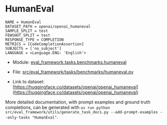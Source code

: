 # HumanEval

````
NAME = HumanEval
DATASET_PATH = openai/openai_humaneval
SAMPLE_SPLIT = test
FEWSHOT_SPLIT = test
RESPONSE_TYPE = COMPLETION
METRICS = [CodeCompletionAssertion]
SUBJECTS = ['no_subject']
LANGUAGE = <Language.ENG: 'English'>
````

- Module: [eval_framework.tasks.benchmarks.humaneval](eval_framework.tasks.benchmarks.humaneval)

- File: [src/eval_framework/tasks/benchmarks/humaneval.py](../../src/eval_framework/tasks/benchmarks/humaneval.py)

- Link to dataset: [https://huggingface.co/datasets/openai/openai_humaneval](https://huggingface.co/datasets/openai/openai_humaneval)

More detailed documentation, with prompt examples and ground truth completions, can be generated with `uv run python src/eval_framework/utils/generate_task_docs.py --add-prompt-examples --only-tasks "HumanEval"`.
